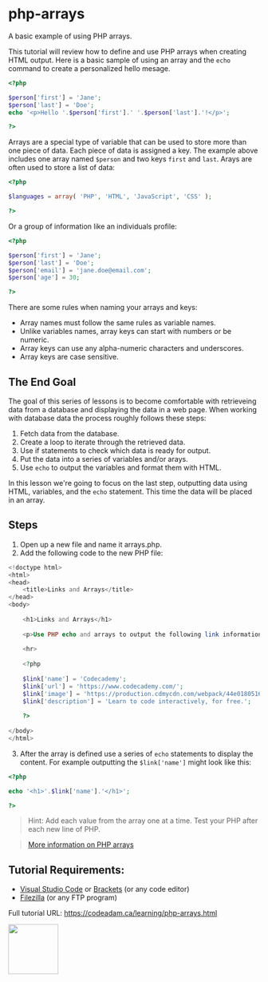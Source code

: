 # php-arrays

A basic example of using PHP arrays.

This tutorial will review how to define and use PHP arrays when creating HTML output. Here is a basic sample of using an array and the `echo` command to create a personalized hello mesage.

```php
<?php 

$person['first'] = 'Jane';
$person['last'] = 'Doe';
echo '<p>Hello '.$person['first'].' '.$person['last'].'!</p>';

?>
```

Arrays are a special type of variable that can be used to store more than one piece of data. Each piece of data is assigned a key. The example above includes one array named `$person` and two keys `first` and `last`. Arays are often used to store a list of data:

```php
<?php

$languages = array( 'PHP', 'HTML', 'JavaScript', 'CSS' );

?>
```

Or a group of information like an individuals profile:

```php
<?php 

$person['first'] = 'Jane';
$person['last'] = 'Doe';
$person['email'] = 'jane.doe@email.com';
$person['age'] = 30;

?>
```

There are some rules when naming your arrays and keys:

- Array names must follow the same rules as variable names.
- Unlike variables names, array keys can start with numbers or be numeric.
- Array keys can use any alpha-numeric characters and underscores.
- Array keys are case sensitive.

## The End Goal

The goal of this series of lessons is to become comfortable with retrieveing data from a database and displaying the data in a web page. When working with database data the process roughly follows these steps:

1. Fetch data from the database.
2. Create a loop to iterate through the retrieved data.
3. Use if statements to check which data is ready for output.
4. Put the data into a series of variables and/or arays.
5. Use `echo` to output the variables and format them with HTML. 

In this lesson we're going to focus on the last step, outputting data using HTML, variables, and the `echo` statement. This time the data will be placed in an array.

## Steps

1. Open up a new file and name it arrays.php.
2. Add the following code to the new PHP file:

```php
<!doctype html>
<html>
<head>
    <title>Links and Arrays</title>
</head>
<body>
    
    <h1>Links and Arrays</h1>
    
    <p>Use PHP echo and arrays to output the following link information:</p>
        
    <hr>
    
    <?php
    
    $link['name'] = 'Codecademy';
    $link['url'] = 'https://www.codecademy.com/';
    $link['image'] = 'https://production.cdmycdn.com/webpack/44e01805165bfde4e6e4322c540abf81.svg';
    $link['description'] = 'Learn to code interactively, for free.';
    
    ?>
        
</body>
</html>
```

3. After the array is defined use a series of `echo` statements to display the content. For example outputting the `$link['name']` might look like this:

```php
<?php

echo '<h1>'.$link['name'].'</h1>';

?>
```

> Hint: Add each value from the array one at a time. Test your PHP after each new line of PHP. 

> [More information on PHP arrays](https://www.php.net/manual/en/language.types.array.php)

## Tutorial Requirements:

* [Visual Studio Code](https://code.visualstudio.com/) or [Brackets](http://brackets.io/) (or any code editor)
* [Filezilla](https://filezilla-project.org/) (or any FTP program)

Full tutorial URL: https://codeadam.ca/learning/php-arrays.html

<a href="https://codeadam.ca">
<img src="https://codeadam.ca/images/code-block.png" width="100">
</a>
